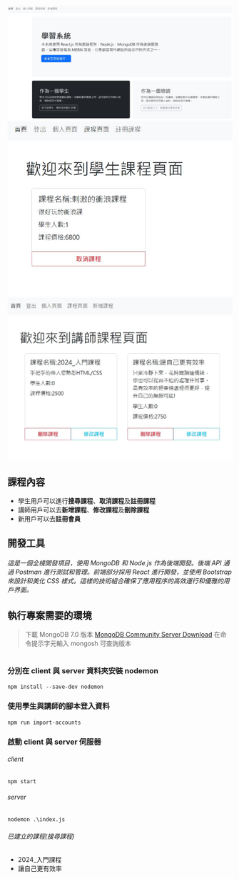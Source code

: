 ![首頁](https://raw.githubusercontent.com/shineR978/project-9-1/main/client/src/photo/%E9%A6%96%E9%A0%81.jpg)
![學生課程](https://raw.githubusercontent.com/shineR978/project-9-1/main/client/src/photo/%E5%AD%B8%E7%94%9F%E8%AA%B2%E7%A8%8B.JPG)
![講師課程](https://raw.githubusercontent.com/shineR978/project-9-1/main/client/src/photo/%E8%AC%9B%E5%B8%AB%E7%9A%84%E8%AA%B2%E7%A8%8B.JPG)




## 課程內容

- 學生用戶可以進行**搜尋課程**、**取消課程**及**註冊課程**
- 講師用戶可以去**新增課程**、**修改課程**及**刪除課程**
- 新用戶可以去**註冊會員**

## 開發工具

###### 這是一個全棧開發項目，使用 MongoDB 和 Node.js 作為後端開發。後端 API 通過 Postman 進行測試和管理。前端部分採用 React 進行開發，並使用 Bootstrap 來設計和美化 CSS 樣式。這樣的技術組合確保了應用程序的高效運行和優雅的用戶界面。

## 執行專案需要的環境

> 下載 MongoDB 7.0 版本 [MongoDB Community Server Download](https://www.mongodb.com/try/download/community)
> 在命令提示字元輸入 mongosh 可查詢版本

#

### 分別在 client 與 server 資料夾安裝 nodemon

```
npm install --save-dev nodemon
```

### 使用學生與講師的腳本登入資料

```
npm run import-accounts
```

### 啟動 client 與 server 伺服器

###### client

```
npm start
```

###### server

```
nodemon .\index.js
```

###### 已建立的課程(搜尋課程)

- 2024\_入門課程
- 讓自己更有效率

